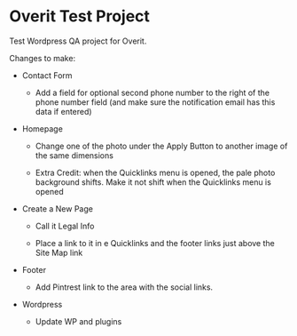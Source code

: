 Overit Test Project
===================

Test Wordpress QA project for Overit.

Changes to make:

* Contact Form

  * Add a field for optional second phone number to the right of the phone number field (and make sure the notification email has this data if entered)

* Homepage

  * Change one of the photo under the Apply Button to another image of the same dimensions

  * Extra Credit: when the Quicklinks menu is opened, the pale photo background shifts. Make it not shift when the Quicklinks menu is opened

* Create a New Page

  * Call it Legal Info

  * Place a link to it in e Quicklinks and the footer links just above the Site Map link

* Footer

  * Add Pintrest link to the area with the social links.

* Wordpress

  * Update WP and plugins